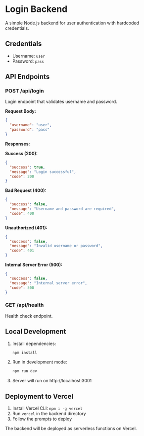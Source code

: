 # Login Backend

A simple Node.js backend for user authentication with hardcoded credentials.

## Credentials
- Username: `user`
- Password: `pass`

## API Endpoints

### POST /api/login
Login endpoint that validates username and password.

**Request Body:**
```json
{
  "username": "user",
  "password": "pass"
}
```

**Responses:**

**Success (200):**
```json
{
  "success": true,
  "message": "Login successful",
  "code": 200
}
```

**Bad Request (400):**
```json
{
  "success": false,
  "message": "Username and password are required",
  "code": 400
}
```

**Unauthorized (401):**
```json
{
  "success": false,
  "message": "Invalid username or password",
  "code": 401
}
```

**Internal Server Error (500):**
```json
{
  "success": false,
  "message": "Internal server error",
  "code": 500
}
```

### GET /api/health
Health check endpoint.

## Local Development

1. Install dependencies:
   ```bash
   npm install
   ```

2. Run in development mode:
   ```bash
   npm run dev
   ```

3. Server will run on http://localhost:3001

## Deployment to Vercel

1. Install Vercel CLI: `npm i -g vercel`
2. Run `vercel` in the backend directory
3. Follow the prompts to deploy

The backend will be deployed as serverless functions on Vercel.
